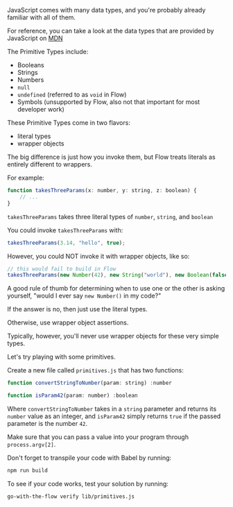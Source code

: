 JavaScript comes with many data types, and you're probably already familiar with all of them.

For reference, you can take a look at the data types that are provided by JavaScript on [MDN](https://developer.mozilla.org/en-US/docs/Web/JavaScript/Data_structures)

The Primitive Types include:
- Booleans
- Strings
- Numbers
- `null`
- `undefined` (referred to as `void` in Flow)
- Symbols (unsupported by Flow, also not that important for most developer work)

These Primitive Types come in two flavors:
- literal types
- wrapper objects

The big difference is just how you invoke them, but Flow treats literals as entirely different to wrappers.

For example:
```js
function takesThreeParams(x: number, y: string, z: boolean) {
    // ...
}
```

`takesThreeParams` takes three literal types of `number`, `string`, and `boolean`

You could invoke `takesThreeParams` with:
```js
takesThreeParams(3.14, "hello", true);
```

However, you could NOT invoke it with wrapper objects, like so:
```js
// this would fail to build in Flow
takesThreeParams(new Number(42), new String("world"), new Boolean(false));
```

A good rule of thumb for determining when to use one or the other is asking yourself, "would I ever say `new Number()` in my code?"

If the answer is no, then just use the literal types. 

Otherwise, use wrapper object assertions. 

Typically, however, you'll never use wrapper objects for these very simple types.

Let's try playing with some primitives.

Create a new file called `primitives.js` that has two functions:
```js
function convertStringToNumber(param: string) :number

function isParam42(param: number) :boolean
```

Where `convertStringToNumber` takes in a `string` parameter and returns its `number` value as an integer, and `isParam42` simply returns `true` if the passed parameter is the number `42`.

Make sure that you can pass a value into your program through `process.argv[2]`.

Don't forget to transpile your code with Babel by running:
```bash
npm run build
```

To see if your code works, test your solution by running:

```bash
go-with-the-flow verify lib/primitives.js
```
